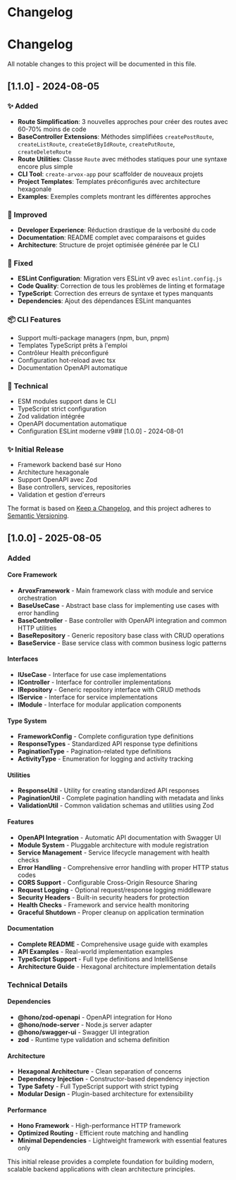 # Changelog

# Changelog

All notable changes to this project will be documented in this file.

## [1.1.0] - 2024-08-05

### ✨ Added
- **Route Simplification**: 3 nouvelles approches pour créer des routes avec 60-70% moins de code
- **BaseController Extensions**: Méthodes simplifiées `createPostRoute`, `createListRoute`, `createGetByIdRoute`, `createPutRoute`, `createDeleteRoute`
- **Route Utilities**: Classe `Route` avec méthodes statiques pour une syntaxe encore plus simple
- **CLI Tool**: `create-arvox-app` pour scaffolder de nouveaux projets
- **Project Templates**: Templates préconfigurés avec architecture hexagonale
- **Examples**: Exemples complets montrant les différentes approches

### 🚀 Improved
- **Developer Experience**: Réduction drastique de la verbosité du code
- **Documentation**: README complet avec comparaisons et guides
- **Architecture**: Structure de projet optimisée générée par le CLI

### 🔧 Fixed
- **ESLint Configuration**: Migration vers ESLint v9 avec `eslint.config.js`
- **Code Quality**: Correction de tous les problèmes de linting et formatage
- **TypeScript**: Correction des erreurs de syntaxe et types manquants
- **Dependencies**: Ajout des dépendances ESLint manquantes

### 📦 CLI Features
- Support multi-package managers (npm, bun, pnpm)
- Templates TypeScript prêts à l'emploi
- Contrôleur Health préconfiguré
- Configuration hot-reload avec tsx
- Documentation OpenAPI automatique

### 🔧 Technical
- ESM modules support dans le CLI
- TypeScript strict configuration
- Zod validation intégrée
- OpenAPI documentation automatique
- Configuration ESLint moderne v9## [1.0.0] - 2024-08-01

### ✨ Initial Release
- Framework backend basé sur Hono
- Architecture hexagonale
- Support OpenAPI avec Zod
- Base controllers, services, repositories
- Validation et gestion d'erreurs

The format is based on [Keep a Changelog](https://keepachangelog.com/en/1.0.0/),
and this project adheres to [Semantic Versioning](https://semver.org/spec/v2.0.0.html).

## [1.0.0] - 2025-08-05

### Added

#### Core Framework
- **ArvoxFramework** - Main framework class with module and service orchestration
- **BaseUseCase** - Abstract base class for implementing use cases with error handling
- **BaseController** - Base controller with OpenAPI integration and common HTTP utilities
- **BaseRepository** - Generic repository base class with CRUD operations
- **BaseService** - Base service class with common business logic patterns

#### Interfaces
- **IUseCase** - Interface for use case implementations
- **IController** - Interface for controller implementations  
- **IRepository** - Generic repository interface with CRUD methods
- **IService** - Interface for service implementations
- **IModule** - Interface for modular application components

#### Type System
- **FrameworkConfig** - Complete configuration type definitions
- **ResponseTypes** - Standardized API response type definitions
- **PaginationType** - Pagination-related type definitions
- **ActivityType** - Enumeration for logging and activity tracking

#### Utilities
- **ResponseUtil** - Utility for creating standardized API responses
- **PaginationUtil** - Complete pagination handling with metadata and links
- **ValidationUtil** - Common validation schemas and utilities using Zod

#### Features
- **OpenAPI Integration** - Automatic API documentation with Swagger UI
- **Module System** - Pluggable architecture with module registration
- **Service Management** - Service lifecycle management with health checks
- **Error Handling** - Comprehensive error handling with proper HTTP status codes
- **CORS Support** - Configurable Cross-Origin Resource Sharing
- **Request Logging** - Optional request/response logging middleware
- **Security Headers** - Built-in security headers for protection
- **Health Checks** - Framework and service health monitoring
- **Graceful Shutdown** - Proper cleanup on application termination

#### Documentation
- **Complete README** - Comprehensive usage guide with examples
- **API Examples** - Real-world implementation examples
- **TypeScript Support** - Full type definitions and IntelliSense
- **Architecture Guide** - Hexagonal architecture implementation details

### Technical Details

#### Dependencies
- **@hono/zod-openapi** - OpenAPI integration for Hono
- **@hono/node-server** - Node.js server adapter
- **@hono/swagger-ui** - Swagger UI integration
- **zod** - Runtime type validation and schema definition

#### Architecture
- **Hexagonal Architecture** - Clean separation of concerns
- **Dependency Injection** - Constructor-based dependency injection
- **Type Safety** - Full TypeScript support with strict typing
- **Modular Design** - Plugin-based architecture for extensibility

#### Performance
- **Hono Framework** - High-performance HTTP framework
- **Optimized Routing** - Efficient route matching and handling
- **Minimal Dependencies** - Lightweight framework with essential features only

This initial release provides a complete foundation for building modern, scalable backend applications with clean architecture principles.
